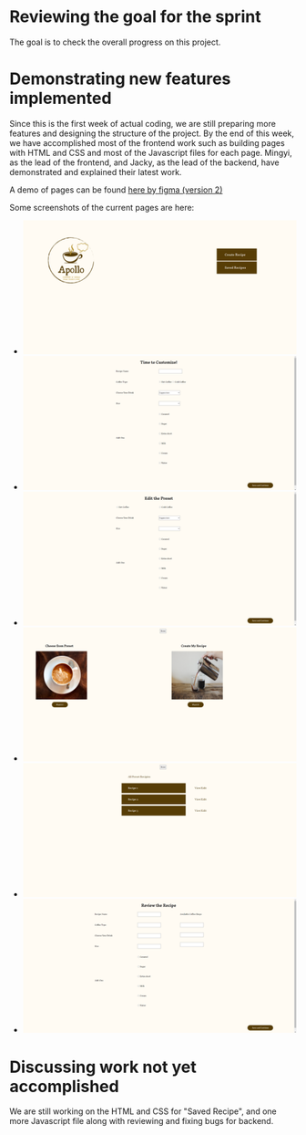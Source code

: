 # Reviewing the goal for the sprint
The goal is to check the overall progress on this project.

# Demonstrating new features implemented
Since this is the first week of actual coding, we are still preparing more features and designing the structure of the project. By the end of this week, we have accomplished most of the frontend work such as building pages with HTML and CSS and most of the Javascript files for each page. Mingyi, as the lead of the  frontend, and Jacky, as the lead of the backend, have demonstrated and explained their latest work. 

A demo of pages can be found [here by figma (version 2)](https://www.figma.com/file/mACNR0meaqsqXqtvanpEsK/Prototype-1-Cafe?node-id=0%3A1)

Some screenshots of the current pages are here:
- ![](sprint-1//Screenshot%202022-11-13%20202815.png)
- ![](sprint-1//Screenshot%202022-11-13%20202929.png)
- ![](sprint-1//Screenshot%202022-11-13%20202938.png)
- ![](sprint-1//Screenshot%202022-11-13%20202948.png)
- ![](sprint-1//Screenshot%202022-11-13%20202958.png)
- ![](sprint-1//Screenshot%202022-11-13%20203007.png)

# Discussing work not yet accomplished
We are still working on the HTML and CSS for "Saved Recipe", and one more Javascript file along with reviewing and fixing bugs for backend. 

